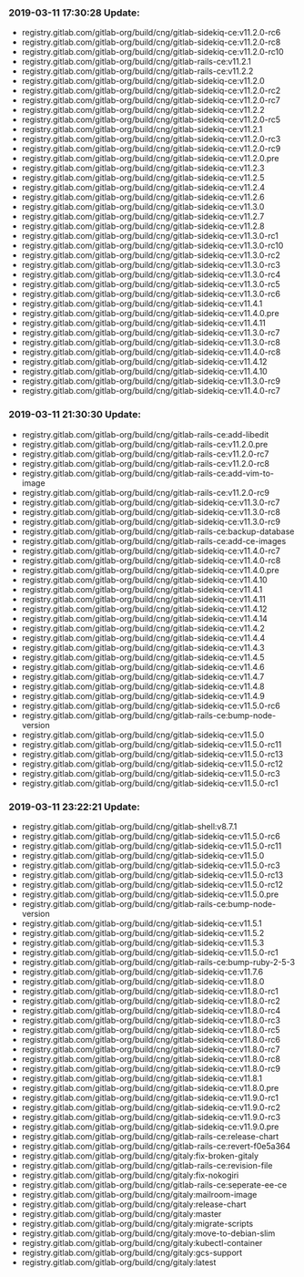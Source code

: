 ### 2019-03-11 17:30:28 Update:

- registry.gitlab.com/gitlab-org/build/cng/gitlab-sidekiq-ce:v11.2.0-rc6
- registry.gitlab.com/gitlab-org/build/cng/gitlab-sidekiq-ce:v11.2.0-rc8
- registry.gitlab.com/gitlab-org/build/cng/gitlab-sidekiq-ce:v11.2.0-rc10
- registry.gitlab.com/gitlab-org/build/cng/gitlab-rails-ce:v11.2.1
- registry.gitlab.com/gitlab-org/build/cng/gitlab-rails-ce:v11.2.2
- registry.gitlab.com/gitlab-org/build/cng/gitlab-sidekiq-ce:v11.2.0
- registry.gitlab.com/gitlab-org/build/cng/gitlab-sidekiq-ce:v11.2.0-rc2
- registry.gitlab.com/gitlab-org/build/cng/gitlab-sidekiq-ce:v11.2.0-rc7
- registry.gitlab.com/gitlab-org/build/cng/gitlab-sidekiq-ce:v11.2.2
- registry.gitlab.com/gitlab-org/build/cng/gitlab-sidekiq-ce:v11.2.0-rc5
- registry.gitlab.com/gitlab-org/build/cng/gitlab-sidekiq-ce:v11.2.1
- registry.gitlab.com/gitlab-org/build/cng/gitlab-sidekiq-ce:v11.2.0-rc3
- registry.gitlab.com/gitlab-org/build/cng/gitlab-sidekiq-ce:v11.2.0-rc9
- registry.gitlab.com/gitlab-org/build/cng/gitlab-sidekiq-ce:v11.2.0.pre
- registry.gitlab.com/gitlab-org/build/cng/gitlab-sidekiq-ce:v11.2.3
- registry.gitlab.com/gitlab-org/build/cng/gitlab-sidekiq-ce:v11.2.5
- registry.gitlab.com/gitlab-org/build/cng/gitlab-sidekiq-ce:v11.2.4
- registry.gitlab.com/gitlab-org/build/cng/gitlab-sidekiq-ce:v11.2.6
- registry.gitlab.com/gitlab-org/build/cng/gitlab-sidekiq-ce:v11.3.0
- registry.gitlab.com/gitlab-org/build/cng/gitlab-sidekiq-ce:v11.2.7
- registry.gitlab.com/gitlab-org/build/cng/gitlab-sidekiq-ce:v11.2.8
- registry.gitlab.com/gitlab-org/build/cng/gitlab-sidekiq-ce:v11.3.0-rc1
- registry.gitlab.com/gitlab-org/build/cng/gitlab-sidekiq-ce:v11.3.0-rc10
- registry.gitlab.com/gitlab-org/build/cng/gitlab-sidekiq-ce:v11.3.0-rc2
- registry.gitlab.com/gitlab-org/build/cng/gitlab-sidekiq-ce:v11.3.0-rc3
- registry.gitlab.com/gitlab-org/build/cng/gitlab-sidekiq-ce:v11.3.0-rc4
- registry.gitlab.com/gitlab-org/build/cng/gitlab-sidekiq-ce:v11.3.0-rc5
- registry.gitlab.com/gitlab-org/build/cng/gitlab-sidekiq-ce:v11.3.0-rc6
- registry.gitlab.com/gitlab-org/build/cng/gitlab-sidekiq-ce:v11.4.1
- registry.gitlab.com/gitlab-org/build/cng/gitlab-sidekiq-ce:v11.4.0.pre
- registry.gitlab.com/gitlab-org/build/cng/gitlab-sidekiq-ce:v11.4.11
- registry.gitlab.com/gitlab-org/build/cng/gitlab-sidekiq-ce:v11.3.0-rc7
- registry.gitlab.com/gitlab-org/build/cng/gitlab-sidekiq-ce:v11.3.0-rc8
- registry.gitlab.com/gitlab-org/build/cng/gitlab-sidekiq-ce:v11.4.0-rc8
- registry.gitlab.com/gitlab-org/build/cng/gitlab-sidekiq-ce:v11.4.12
- registry.gitlab.com/gitlab-org/build/cng/gitlab-sidekiq-ce:v11.4.10
- registry.gitlab.com/gitlab-org/build/cng/gitlab-sidekiq-ce:v11.3.0-rc9
- registry.gitlab.com/gitlab-org/build/cng/gitlab-sidekiq-ce:v11.4.0-rc7
### 2019-03-11 21:30:30 Update:

- registry.gitlab.com/gitlab-org/build/cng/gitlab-rails-ce:add-libedit
- registry.gitlab.com/gitlab-org/build/cng/gitlab-rails-ce:v11.2.0.pre
- registry.gitlab.com/gitlab-org/build/cng/gitlab-rails-ce:v11.2.0-rc7
- registry.gitlab.com/gitlab-org/build/cng/gitlab-rails-ce:v11.2.0-rc8
- registry.gitlab.com/gitlab-org/build/cng/gitlab-rails-ce:add-vim-to-image
- registry.gitlab.com/gitlab-org/build/cng/gitlab-rails-ce:v11.2.0-rc9
- registry.gitlab.com/gitlab-org/build/cng/gitlab-sidekiq-ce:v11.3.0-rc7
- registry.gitlab.com/gitlab-org/build/cng/gitlab-sidekiq-ce:v11.3.0-rc8
- registry.gitlab.com/gitlab-org/build/cng/gitlab-sidekiq-ce:v11.3.0-rc9
- registry.gitlab.com/gitlab-org/build/cng/gitlab-rails-ce:backup-database
- registry.gitlab.com/gitlab-org/build/cng/gitlab-rails-ce:add-ce-images
- registry.gitlab.com/gitlab-org/build/cng/gitlab-sidekiq-ce:v11.4.0-rc7
- registry.gitlab.com/gitlab-org/build/cng/gitlab-sidekiq-ce:v11.4.0-rc8
- registry.gitlab.com/gitlab-org/build/cng/gitlab-sidekiq-ce:v11.4.0.pre
- registry.gitlab.com/gitlab-org/build/cng/gitlab-sidekiq-ce:v11.4.10
- registry.gitlab.com/gitlab-org/build/cng/gitlab-sidekiq-ce:v11.4.1
- registry.gitlab.com/gitlab-org/build/cng/gitlab-sidekiq-ce:v11.4.11
- registry.gitlab.com/gitlab-org/build/cng/gitlab-sidekiq-ce:v11.4.12
- registry.gitlab.com/gitlab-org/build/cng/gitlab-sidekiq-ce:v11.4.14
- registry.gitlab.com/gitlab-org/build/cng/gitlab-sidekiq-ce:v11.4.2
- registry.gitlab.com/gitlab-org/build/cng/gitlab-sidekiq-ce:v11.4.4
- registry.gitlab.com/gitlab-org/build/cng/gitlab-sidekiq-ce:v11.4.3
- registry.gitlab.com/gitlab-org/build/cng/gitlab-sidekiq-ce:v11.4.5
- registry.gitlab.com/gitlab-org/build/cng/gitlab-sidekiq-ce:v11.4.6
- registry.gitlab.com/gitlab-org/build/cng/gitlab-sidekiq-ce:v11.4.7
- registry.gitlab.com/gitlab-org/build/cng/gitlab-sidekiq-ce:v11.4.8
- registry.gitlab.com/gitlab-org/build/cng/gitlab-sidekiq-ce:v11.4.9
- registry.gitlab.com/gitlab-org/build/cng/gitlab-sidekiq-ce:v11.5.0-rc6
- registry.gitlab.com/gitlab-org/build/cng/gitlab-rails-ce:bump-node-version
- registry.gitlab.com/gitlab-org/build/cng/gitlab-sidekiq-ce:v11.5.0
- registry.gitlab.com/gitlab-org/build/cng/gitlab-sidekiq-ce:v11.5.0-rc11
- registry.gitlab.com/gitlab-org/build/cng/gitlab-sidekiq-ce:v11.5.0-rc13
- registry.gitlab.com/gitlab-org/build/cng/gitlab-sidekiq-ce:v11.5.0-rc12
- registry.gitlab.com/gitlab-org/build/cng/gitlab-sidekiq-ce:v11.5.0-rc3
- registry.gitlab.com/gitlab-org/build/cng/gitlab-sidekiq-ce:v11.5.0-rc1
### 2019-03-11 23:22:21 Update:

- registry.gitlab.com/gitlab-org/build/cng/gitlab-shell:v8.7.1
- registry.gitlab.com/gitlab-org/build/cng/gitlab-sidekiq-ce:v11.5.0-rc6
- registry.gitlab.com/gitlab-org/build/cng/gitlab-sidekiq-ce:v11.5.0-rc11
- registry.gitlab.com/gitlab-org/build/cng/gitlab-sidekiq-ce:v11.5.0
- registry.gitlab.com/gitlab-org/build/cng/gitlab-sidekiq-ce:v11.5.0-rc3
- registry.gitlab.com/gitlab-org/build/cng/gitlab-sidekiq-ce:v11.5.0-rc13
- registry.gitlab.com/gitlab-org/build/cng/gitlab-sidekiq-ce:v11.5.0-rc12
- registry.gitlab.com/gitlab-org/build/cng/gitlab-sidekiq-ce:v11.5.0.pre
- registry.gitlab.com/gitlab-org/build/cng/gitlab-rails-ce:bump-node-version
- registry.gitlab.com/gitlab-org/build/cng/gitlab-sidekiq-ce:v11.5.1
- registry.gitlab.com/gitlab-org/build/cng/gitlab-sidekiq-ce:v11.5.2
- registry.gitlab.com/gitlab-org/build/cng/gitlab-sidekiq-ce:v11.5.3
- registry.gitlab.com/gitlab-org/build/cng/gitlab-sidekiq-ce:v11.5.0-rc1
- registry.gitlab.com/gitlab-org/build/cng/gitlab-rails-ce:bump-ruby-2-5-3
- registry.gitlab.com/gitlab-org/build/cng/gitlab-sidekiq-ce:v11.7.6
- registry.gitlab.com/gitlab-org/build/cng/gitlab-sidekiq-ce:v11.8.0
- registry.gitlab.com/gitlab-org/build/cng/gitlab-sidekiq-ce:v11.8.0-rc1
- registry.gitlab.com/gitlab-org/build/cng/gitlab-sidekiq-ce:v11.8.0-rc2
- registry.gitlab.com/gitlab-org/build/cng/gitlab-sidekiq-ce:v11.8.0-rc4
- registry.gitlab.com/gitlab-org/build/cng/gitlab-sidekiq-ce:v11.8.0-rc3
- registry.gitlab.com/gitlab-org/build/cng/gitlab-sidekiq-ce:v11.8.0-rc5
- registry.gitlab.com/gitlab-org/build/cng/gitlab-sidekiq-ce:v11.8.0-rc6
- registry.gitlab.com/gitlab-org/build/cng/gitlab-sidekiq-ce:v11.8.0-rc7
- registry.gitlab.com/gitlab-org/build/cng/gitlab-sidekiq-ce:v11.8.0-rc8
- registry.gitlab.com/gitlab-org/build/cng/gitlab-sidekiq-ce:v11.8.0-rc9
- registry.gitlab.com/gitlab-org/build/cng/gitlab-sidekiq-ce:v11.8.1
- registry.gitlab.com/gitlab-org/build/cng/gitlab-sidekiq-ce:v11.8.0.pre
- registry.gitlab.com/gitlab-org/build/cng/gitlab-sidekiq-ce:v11.9.0-rc1
- registry.gitlab.com/gitlab-org/build/cng/gitlab-sidekiq-ce:v11.9.0-rc2
- registry.gitlab.com/gitlab-org/build/cng/gitlab-sidekiq-ce:v11.9.0-rc3
- registry.gitlab.com/gitlab-org/build/cng/gitlab-sidekiq-ce:v11.9.0.pre
- registry.gitlab.com/gitlab-org/build/cng/gitlab-rails-ce:release-chart
- registry.gitlab.com/gitlab-org/build/cng/gitlab-rails-ce:revert-f0e5a364
- registry.gitlab.com/gitlab-org/build/cng/gitaly:fix-broken-gitaly
- registry.gitlab.com/gitlab-org/build/cng/gitlab-rails-ce:revision-file
- registry.gitlab.com/gitlab-org/build/cng/gitaly:fix-nokogiri
- registry.gitlab.com/gitlab-org/build/cng/gitlab-rails-ce:seperate-ee-ce
- registry.gitlab.com/gitlab-org/build/cng/gitaly:mailroom-image
- registry.gitlab.com/gitlab-org/build/cng/gitaly:release-chart
- registry.gitlab.com/gitlab-org/build/cng/gitaly:master
- registry.gitlab.com/gitlab-org/build/cng/gitaly:migrate-scripts
- registry.gitlab.com/gitlab-org/build/cng/gitaly:move-to-debian-slim
- registry.gitlab.com/gitlab-org/build/cng/gitaly:kubectl-container
- registry.gitlab.com/gitlab-org/build/cng/gitaly:gcs-support
- registry.gitlab.com/gitlab-org/build/cng/gitaly:latest

